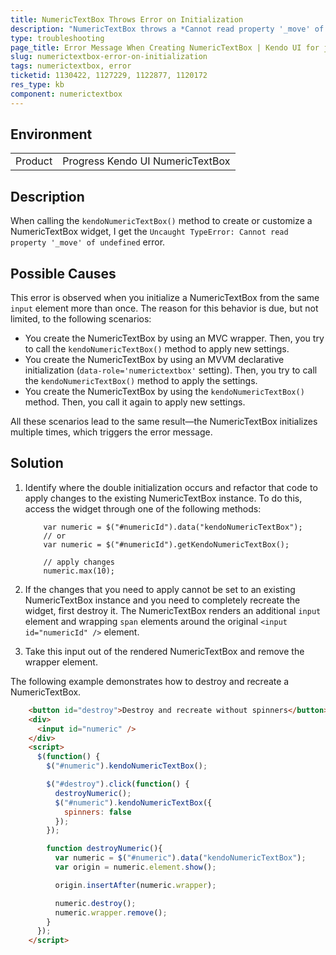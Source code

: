 ```yaml
---
title: NumericTextBox Throws Error on Initialization
description: "NumericTextBox throws а *Cannot read property '_move' of undefined* error on initialization."
type: troubleshooting
page_title: Error Message When Creating NumericTextBox | Kendo UI for jQuery
slug: numerictextbox-error-on-initialization
tags: numerictextbox, error
ticketid: 1130422, 1127229, 1122877, 1120172
res_type: kb
component: numerictextbox
---
```


## Environment

<table>
 <tr>
  <td>Product</td>
  <td>Progress Kendo UI NumericTextBox</td>
 </tr>
</table>

## Description

When calling the `kendoNumericTextBox()` method to create or customize a NumericTextBox widget, I get the `Uncaught TypeError: Cannot read property '_move' of undefined` error.

## Possible Causes

This error is observed when you initialize a NumericTextBox from the same `input` element more than once. The reason for this behavior is due, but not limited, to the following scenarios:

* You create the NumericTextBox by using an MVC wrapper. Then, you try to call the `kendoNumericTextBox()` method to apply new settings.
* You create the NumericTextBox by using an MVVM declarative initialization (`data-role='numerictextbox'` setting). Then, you try to call the `kendoNumericTextBox()` method to apply the settings.
* You create the NumericTextBox by using the `kendoNumericTextBox()` method. Then, you call it again to apply new settings.

All these scenarios lead to the same result&mdash;the NumericTextBox initializes multiple times, which triggers the error message.

## Solution

1. Identify where the double initialization occurs and refactor that code to apply changes to the existing NumericTextBox instance. To do this, access the widget through one of the following methods:

    ```
        var numeric = $("#numericId").data("kendoNumericTextBox");
        // or
        var numeric = $("#numericId").getKendoNumericTextBox();

    	// apply changes
        numeric.max(10);
    ```

1. If the changes that you need to apply cannot be set to an existing NumericTextBox instance and you need to completely recreate the widget, first destroy it. The NumericTextBox renders an additional `input` element and wrapping `span` elements around the original `<input id="numericId" />` element.

1. Take this input out of the rendered NumericTextBox and remove the wrapper element.

The following example demonstrates how to destroy and recreate a NumericTextBox.

```html
    <button id="destroy">Destroy and recreate without spinners</button>
    <div>
      <input id="numeric" />
    </div>
    <script>
      $(function() {
        $("#numeric").kendoNumericTextBox();

        $("#destroy").click(function() {
          destroyNumeric();
          $("#numeric").kendoNumericTextBox({
            spinners: false
          });
        });

        function destroyNumeric(){
          var numeric = $("#numeric").data("kendoNumericTextBox");
          var origin = numeric.element.show();

          origin.insertAfter(numeric.wrapper);

          numeric.destroy();
          numeric.wrapper.remove();
        }
      });
    </script>
```
